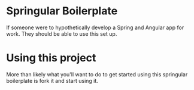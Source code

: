 # Springular Boilerplate
If someone were to hypothetically develop a Spring and Angular app for work.
They should be able to use this set up.

# Using this project
More than likely what you'll want to do to get started using this springular
boilerplate is fork it and start using it.
